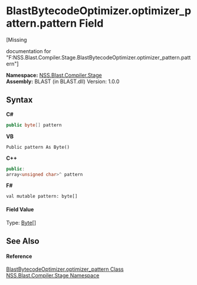 # BlastBytecodeOptimizer.optimizer_pattern.pattern Field
 

\[Missing <summary> documentation for "F:NSS.Blast.Compiler.Stage.BlastBytecodeOptimizer.optimizer_pattern.pattern"\]

**Namespace:**&nbsp;<a href="f44e629d-16ad-ce78-c6d1-bb239589698b.md">NSS.Blast.Compiler.Stage</a><br />**Assembly:**&nbsp;BLAST (in BLAST.dll) Version: 1.0.0

## Syntax

**C#**<br />
``` C#
public byte[] pattern
```

**VB**<br />
``` VB
Public pattern As Byte()
```

**C++**<br />
``` C++
public:
array<unsigned char>^ pattern
```

**F#**<br />
``` F#
val mutable pattern: byte[]
```


#### Field Value
Type: <a href="https://docs.microsoft.com/dotnet/api/system.byte" target="_blank" rel="noopener noreferrer">Byte</a>[]

## See Also


#### Reference
<a href="d5ed229e-e370-7fa2-1e0f-de86cb71337b.md">BlastBytecodeOptimizer.optimizer_pattern Class</a><br /><a href="f44e629d-16ad-ce78-c6d1-bb239589698b.md">NSS.Blast.Compiler.Stage Namespace</a><br />